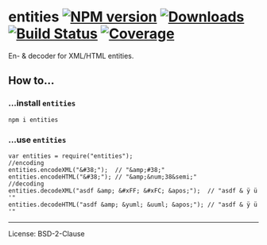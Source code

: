 entities [![NPM version](http://img.shields.io/npm/v/entities.svg)](https://npmjs.org/package/entities) [![Downloads](https://img.shields.io/npm/dm/entities.svg)](https://npmjs.org/package/entities) [![Build Status](http://img.shields.io/travis/fb55/entities.svg)](http://travis-ci.org/fb55/entities) [![Coverage](http://img.shields.io/coveralls/fb55/entities.svg)](https://coveralls.io/r/fb55/entities)
===================================================================================================================================================================================================================================================================================================================================================================================================================

En- & decoder for XML/HTML entities.

How to…
-------

### …install `entities`

    npm i entities

### …use `entities`

    var entities = require("entities");
    //encoding
    entities.encodeXML("&#38;");  // "&amp;#38;"
    entities.encodeHTML("&#38;"); // "&amp;&num;38&semi;"
    //decoding
    entities.decodeXML("asdf &amp; &#xFF; &#xFC; &apos;");  // "asdf & ÿ ü '"
    entities.decodeHTML("asdf &amp; &yuml; &uuml; &apos;"); // "asdf & ÿ ü '"

------------------------------------------------------------------------

License: BSD-2-Clause
